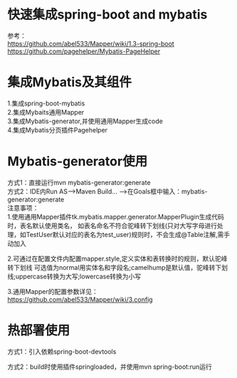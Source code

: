 # 快速集成spring-boot and mybatis
参考：  
https://github.com/abel533/Mapper/wiki/1.3-spring-boot  
https://github.com/pagehelper/Mybatis-PageHelper

# 集成Mybatis及其组件
1.集成spring-boot-mybatis  
2.集成Mybaits通用Mapper  
3.集成Mybatis-generator,并使用通用Mapper生成code  
4.集成Mybatis分页插件Pagehelper

# Mybatis-generator使用
方式1：直接运行mvn mybatis-generator:generate  
方式2：IDE内Run AS——>Maven Build… ——>在Goals框中输入：mybatis-generator:generate  
注意事项：  
1.使用通用Mapper插件tk.mybatis.mapper.generator.MapperPlugin生成代码时，表名默认使用类名，
如表名命名不符合驼峰转下划线(只对大写字母进行处理，如TestUser默认对应的表名为test_user)规则时，不会生成@Table注解,需手动加入

2.可通过在配置文件内配置mapper.style,定义实体和表转换时的规则，默认驼峰转下划线
可选值为normal用实体名和字段名;camelhump是默认值，驼峰转下划线;uppercase转换为大写;lowercase转换为小写

3.通用Mapper的配置参数详见：
https://github.com/abel533/Mapper/wiki/3.config

# 热部署使用
方式1：引入依赖spring-boot-devtools

方式2：build时使用插件<artifactId>springloaded</artifactId>，并使用mvn spring-boot:run运行

